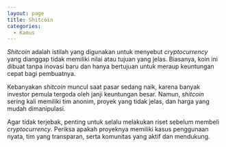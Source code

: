 ```yaml
---
layout: page
title: Shitcoin
categories:
  - Kamus
---
```


*Shitcoin* adalah istilah yang digunakan untuk menyebut *cryptocurrency* yang dianggap tidak memiliki nilai atau tujuan yang jelas. Biasanya, koin ini dibuat tanpa inovasi baru dan hanya bertujuan untuk meraup keuntungan cepat bagi pembuatnya.

Kebanyakan *shitcoin* muncul saat pasar sedang naik, karena banyak investor pemula tergoda oleh janji keuntungan besar. Namun, *shitcoin* sering kali memiliki tim anonim, proyek yang tidak jelas, dan harga yang mudah dimanipulasi.

Agar tidak terjebak, penting untuk selalu melakukan riset sebelum membeli *cryptocurrency*. Periksa apakah proyeknya memiliki kasus penggunaan nyata, tim yang transparan, serta komunitas yang aktif dan mendukung.